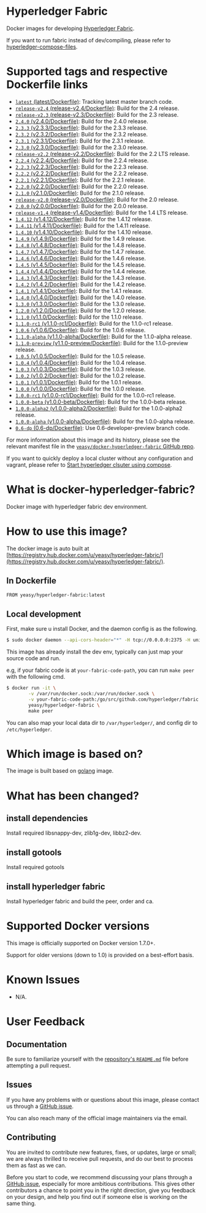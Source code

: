 Hyperledger Fabric
===
Docker images for developing [Hyperledger Fabric](https://www.hyperledger.org).

If you want to run fabric instead of dev/compiling, please refer to [hyperledger-compose-files](https://github.com/yeasy/docker-compose-files#hyperledger).

# Supported tags and respective Dockerfile links

* [`latest` (latest/Dockerfile)](https://github.com/yeasy/docker-hyperledger-fabric/blob/master/Dockerfile): Tracking latest master branch code.
* [`release-v2.4` (release-v2.4/Dockerfile)](https://github.com/yeasy/docker-hyperledger-fabric/blob/master/release-v2.4/Dockerfile): Build for the 2.4 release.
* [`release-v2.3` (release-v2.3/Dockerfile)](https://github.com/yeasy/docker-hyperledger-fabric/blob/master/release-v2.3/Dockerfile): Build for the 2.3 release.
* [`2.4.0` (v2.4.0/Dockerfile)](https://github.com/yeasy/docker-hyperledger-fabric/blob/master/v2.4.0/Dockerfile): Build for the 2.4.0 release.
* [`2.3.3` (v2.3.3/Dockerfile)](https://github.com/yeasy/docker-hyperledger-fabric/blob/master/v2.3.3/Dockerfile): Build for the 2.3.3 release.
* [`2.3.2` (v2.3.2/Dockerfile)](https://github.com/yeasy/docker-hyperledger-fabric/blob/master/v2.3.2/Dockerfile): Build for the 2.3.2 release.
* [`2.3.1` (v2.3.1/Dockerfile)](https://github.com/yeasy/docker-hyperledger-fabric/blob/master/v2.3.1/Dockerfile): Build for the 2.3.1 release.
* [`2.3.0` (v2.3.0/Dockerfile)](https://github.com/yeasy/docker-hyperledger-fabric/blob/master/v2.3.0/Dockerfile): Build for the 2.3.0 release.
* [`release-v2.2` (release-v2.2/Dockerfile)](https://github.com/yeasy/docker-hyperledger-fabric/blob/master/release-v2.2/Dockerfile): Build for the 2.2 LTS release.
* [`2.2.4` (v2.2.4/Dockerfile)](https://github.com/yeasy/docker-hyperledger-fabric/blob/master/v2.2.4/Dockerfile): Build for the 2.2.4 release.
* [`2.2.3` (v2.2.3/Dockerfile)](https://github.com/yeasy/docker-hyperledger-fabric/blob/master/v2.2.3/Dockerfile): Build for the 2.2.3 release.
* [`2.2.2` (v2.2.2/Dockerfile)](https://github.com/yeasy/docker-hyperledger-fabric/blob/master/v2.2.2/Dockerfile): Build for the 2.2.2 release.
* [`2.2.1` (v2.2.1/Dockerfile)](https://github.com/yeasy/docker-hyperledger-fabric/blob/master/v2.2.1/Dockerfile): Build for the 2.2.1 release.
* [`2.2.0` (v2.2.0/Dockerfile)](https://github.com/yeasy/docker-hyperledger-fabric/blob/master/v2.2.0/Dockerfile): Build for the 2.2.0 release.
* [`2.1.0` (v2.1.0/Dockerfile)](https://github.com/yeasy/docker-hyperledger-fabric/blob/master/v2.1.0/Dockerfile): Build for the 2.1.0 release.
* [`release-v2.0` (release-v2.0/Dockerfile)](https://github.com/yeasy/docker-hyperledger-fabric/blob/master/release-v2.0/Dockerfile): Build for the 2.0 release.
* [`2.0.0` (v2.0.0/Dockerfile)](https://github.com/yeasy/docker-hyperledger-fabric/blob/master/v2.0.0/Dockerfile): Build for the 2.0.0 release.
* [`release-v1.4` (release-v1.4/Dockerfile)](https://github.com/yeasy/docker-hyperledger-fabric/blob/master/release-v1.4/Dockerfile): Build for the 1.4 LTS release.
* [`1.4.12` (v1.4.12/Dockerfile)](https://github.com/yeasy/docker-hyperledger-fabric/blob/master/v1.4.12/Dockerfile): Build for the 1.4.12 release.
* [`1.4.11` (v1.4.11/Dockerfile)](https://github.com/yeasy/docker-hyperledger-fabric/blob/master/v1.4.11/Dockerfile): Build for the 1.4.11 release.
* [`1.4.10` (v1.4.10/Dockerfile)](https://github.com/yeasy/docker-hyperledger-fabric/blob/master/v1.4.10/Dockerfile): Build for the 1.4.10 release.
* [`1.4.9` (v1.4.9/Dockerfile)](https://github.com/yeasy/docker-hyperledger-fabric/blob/master/v1.4.9/Dockerfile): Build for the 1.4.9 release.
* [`1.4.8` (v1.4.8/Dockerfile)](https://github.com/yeasy/docker-hyperledger-fabric/blob/master/v1.4.8/Dockerfile): Build for the 1.4.8 release.
* [`1.4.7` (v1.4.7/Dockerfile)](https://github.com/yeasy/docker-hyperledger-fabric/blob/master/v1.4.7/Dockerfile): Build for the 1.4.7 release.
* [`1.4.6` (v1.4.6/Dockerfile)](https://github.com/yeasy/docker-hyperledger-fabric/blob/master/v1.4.6/Dockerfile): Build for the 1.4.6 release.
* [`1.4.5` (v1.4.5/Dockerfile)](https://github.com/yeasy/docker-hyperledger-fabric/blob/master/v1.4.5/Dockerfile): Build for the 1.4.5 release.
* [`1.4.4` (v1.4.4/Dockerfile)](https://github.com/yeasy/docker-hyperledger-fabric/blob/master/v1.4.4/Dockerfile): Build for the 1.4.4 release.
* [`1.4.3` (v1.4.3/Dockerfile)](https://github.com/yeasy/docker-hyperledger-fabric/blob/master/v1.4.3/Dockerfile): Build for the 1.4.3 release.
* [`1.4.2` (v1.4.2/Dockerfile)](https://github.com/yeasy/docker-hyperledger-fabric/blob/master/v1.4.2/Dockerfile): Build for the 1.4.2 release.
* [`1.4.1` (v1.4.1/Dockerfile)](https://github.com/yeasy/docker-hyperledger-fabric/blob/master/v1.4.1/Dockerfile): Build for the 1.4.1 release.
* [`1.4.0` (v1.4.0/Dockerfile)](https://github.com/yeasy/docker-hyperledger-fabric/blob/master/v1.4.0/Dockerfile): Build for the 1.4.0 release.
* [`1.3.0` (v1.3.0/Dockerfile)](https://github.com/yeasy/docker-hyperledger-fabric/blob/master/v1.3.0/Dockerfile): Build for the 1.3.0 release.
* [`1.2.0` (v1.2.0/Dockerfile)](https://github.com/yeasy/docker-hyperledger-fabric/blob/master/v1.2.0/Dockerfile): Build for the 1.2.0 release.
* [`1.1.0` (v1.1.0/Dockerfile)](https://github.com/yeasy/docker-hyperledger-fabric/blob/master/v1.1.0/Dockerfile): Build for the 1.1.0 release.
* [`1.1.0-rc1` (v1.1.0-rc1/Dockerfile)](https://github.com/yeasy/docker-hyperledger-fabric/blob/master/v1.1.0-rc1/Dockerfile): Build for the 1.1.0-rc1 release.
* [`1.0.6` (v1.0.6/Dockerfile)](https://github.com/yeasy/docker-hyperledger-fabric/blob/master/v1.0.6/Dockerfile): Build for the 1.0.6 release.
* [`1.1.0-alpha` (v1.1.0-alpha/Dockerfile)](https://github.com/yeasy/docker-hyperledger-fabric/blob/master/v1.1.0-alpha/Dockerfile): Build for the 1.1.0-alpha release.
* [`1.1.0-preview` (v1.1.0-preview/Dockerfile)](https://github.com/yeasy/docker-hyperledger-fabric/blob/master/v1.1.0-preview/Dockerfile): Build for the 1.1.0-preview release.
* [`1.0.5` (v1.0.5/Dockerfile)](https://github.com/yeasy/docker-hyperledger-fabric/blob/master/v1.0.5/Dockerfile): Build for the 1.0.5 release.
* [`1.0.4` (v1.0.4/Dockerfile)](https://github.com/yeasy/docker-hyperledger-fabric/blob/master/v1.0.4/Dockerfile): Build for the 1.0.4 release.
* [`1.0.3` (v1.0.3/Dockerfile)](https://github.com/yeasy/docker-hyperledger-fabric/blob/master/v1.0.3/Dockerfile): Build for the 1.0.3 release.
* [`1.0.2` (v1.0.2/Dockerfile)](https://github.com/yeasy/docker-hyperledger-fabric/blob/master/v1.0.2/Dockerfile): Build for the 1.0.2 release.
* [`1.0.1` (v1.0.1/Dockerfile)](https://github.com/yeasy/docker-hyperledger-fabric/blob/master/v1.0.1/Dockerfile): Build for the 1.0.1 release.
* [`1.0.0` (v1.0.0/Dockerfile)](https://github.com/yeasy/docker-hyperledger-fabric/blob/master/v1.0.0/Dockerfile): Build for the 1.0.0 release.
* [`1.0.0-rc1` (v1.0.0-rc1/Dockerfile)](https://github.com/yeasy/docker-hyperledger-fabric/blob/master/v1.0.0-rc1/Dockerfile): Build for the 1.0.0-rc1 release.
* [`1.0.0-beta` (v1.0.0-beta/Dockerfile)](https://github.com/yeasy/docker-hyperledger-fabric/blob/master/v1.0.0-beta/Dockerfile): Build for the 1.0.0-beta release.
* [`1.0.0-alpha2` (v1.0.0-alpha2/Dockerfile)](https://github.com/yeasy/docker-hyperledger-fabric/blob/master/v1.0.0-alpha2/Dockerfile): Build for the 1.0.0-alpha2 release.
* [`1.0.0-alpha` (v1.0.0-alpha/Dockerfile)](https://github.com/yeasy/docker-hyperledger-fabric/blob/master/v1.0.0-alpha/Dockerfile): Build for the 1.0.0-alpha release.
* [`0.6-dp` (0.6-dp/Dockerfile)](https://github.com/yeasy/docker-hyperledger-fabric/blob/0.6-dp/Dockerfile): Use 0.6-developer-preview branch code.

For more information about this image and its history, please see the relevant manifest file in the [`yeasy/docker-hyperledger-fabric` GitHub repo](https://github.com/yeasy/docker-hyperledger-fabric).

If you want to quickly deploy a local cluster without any configuration and vagrant, please refer to [Start hyperledger clsuter using compose](https://github.com/yeasy/docker-compose-files#hyperledger).

# What is docker-hyperledger-fabric?
Docker image with hyperledger fabric dev environment.

# How to use this image?
The docker image is auto built at [https://registry.hub.docker.com/u/yeasy/hyperledger-fabric/](https://registry.hub.docker.com/u/yeasy/hyperledger-fabric/).

## In Dockerfile
```sh
FROM yeasy/hyperledger-fabric:latest
```

## Local development
First, make sure u install Docker, and the daemon config is as the following.

```sh
$ sudo docker daemon --api-cors-header="*" -H tcp://0.0.0.0:2375 -H unix:///var/run/docker.sock
```

This image has already install the dev env, typically can just map your source code and run.

e.g, if your fabric code is at `your-fabric-code-path`, you can run `make peer` with the following cmd.

```sh
$ docker run -it \
        -v /var/run/docker.sock:/var/run/docker.sock \
        -v your-fabric-code-path:/go/src/github.com/hyperledger/fabric \
        yeasy/hyperledger-fabric \
        make peer
```

You can also map your local data dir to `/var/hyperledger/`, and config dir to `/etc/hyperledger`.


# Which image is based on?
The image is built based on [golang](https://hub.docker.com/_/golang) image.

# What has been changed?
## install dependencies
Install required libsnappy-dev, zlib1g-dev, libbz2-dev.

## install gotools
Install required gotools

## install hyperledger fabric
Install hyperledger fabric and build the peer, order and ca.

# Supported Docker versions

This image is officially supported on Docker version 1.7.0+.

Support for older versions (down to 1.0) is provided on a best-effort basis.

# Known Issues
* N/A.

# User Feedback
## Documentation
Be sure to familiarize yourself with the [repository's `README.md`](https://github.com/yeasy/docker-hyperledger-fabric/blob/master/README.md) file before attempting a pull request.

## Issues
If you have any problems with or questions about this image, please contact us through a [GitHub issue](https://github.com/yeasy/docker-hyperledger-fabric/issues).

You can also reach many of the official image maintainers via the email.

## Contributing

You are invited to contribute new features, fixes, or updates, large or small; we are always thrilled to receive pull requests, and do our best to process them as fast as we can.

Before you start to code, we recommend discussing your plans through a [GitHub issue](https://github.com/yeasy/docker-hyperledger-fabric/issues), especially for more ambitious contributions. This gives other contributors a chance to point you in the right direction, give you feedback on your design, and help you find out if someone else is working on the same thing.
